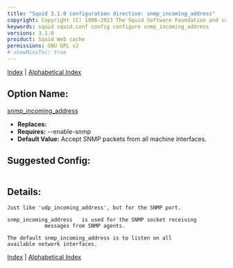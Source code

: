 ```yaml
---
title: "Squid 3.1.0 configuration directive: snmp_incoming_address"
copyright: Copyright (C) 1996-2023 The Squid Software Foundation and contributors
keywords: squid squid.conf config configure snmp_incoming_address
versions: 3.1.0
proiduct: Squid Web cache
permissions: GNU GPL v2
# showMiniToc: true
---
```

[Index](index#toc_snmp_incoming_address) | [Alphabetical Index](index_all#toc_snmp_incoming_address)

## Option Name:
[snmp_incoming_address](#snmp_incoming_address)
 * **Replaces:** 
 * **Requires:** --enable-snmp
 * **Default Value:** Accept SNMP packets from all machine interfaces.


## Suggested Config:
```plaintext

```

## Details:

	Just like 'udp_incoming_address', but for the SNMP port.

	snmp_incoming_address	is used for the SNMP socket receiving
				messages from SNMP agents.

	The default snmp_incoming_address is to listen on all
	available network interfaces.



[Index](index#toc_snmp_incoming_address) | [Alphabetical Index](index_all#toc_snmp_incoming_address)

